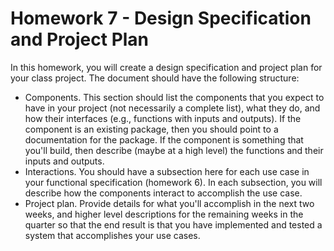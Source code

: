 # Homework 7 - Design Specification and Project Plan
In this homework, you will create a design specification and project plan for your class project. The document should have the following structure:
- Components. This section should list the components that you expect to have in your project (not necessarily a complete list), what they do, and how their interfaces (e.g., functions with inputs and outputs). If the component is an existing package, then you should point to a documentation for the package. If the component is something that you'll build, then describe (maybe at a high level) the functions and their inputs and outputs.
- Interactions. You should have a subsection here for each use case in your functional specification (homework 6). In each subsection, you will describe how the components interact to accomplish the use case.
- Project plan. Provide details for what you'll accomplish in the next two weeks, and higher level descriptions for the remaining weeks in the quarter so that the end result is that you have implemented and tested a system that accomplishes your use cases.
